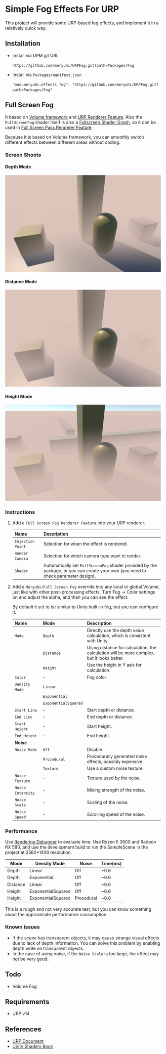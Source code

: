 # Simple Fog Effects For URP

This project will provide some URP-based fog effects, and implement it in a relatively quick way.

## Installation

- Install via UPM git URL

  `https://github.com/meryuhi/URPFog.git?path=Packages/Fog`

- Install via `Packages/manifest.json`

  `"moe.meryuhi.effects.fog": "https://github.com/meryuhi/URPFog.git?path=Packages/Fog"`

## Full Screen Fog

It based on [Volume framework](https://docs.unity3d.com/Packages/com.unity.render-pipelines.universal@14.0/manual/Volumes.html) and [URP Renderer Feature](https://docs.unity3d.com/Packages/com.unity.render-pipelines.universal@14.0/manual/urp-renderer-feature.html). Also the `FullScreenFog` shader itself is also a [Fullscreen Shader Graph](https://docs.unity3d.com/Packages/com.unity.render-pipelines.universal@14.0/manual/post-processing/custom-post-processing.html), so it can be used in [Full Screen Pass Renderer Feature](https://docs.unity3d.com/Packages/com.unity.render-pipelines.universal@14.0/manual/renderer-features/renderer-feature-full-screen-pass.html).

Because it is based on Volume framework, you can smoothly switch different effects between different areas without coding.

### Screen Shoots

#### Depth Mode
![Depth Mode](Images/FullScreenFogDepth.jpg)
#### Distance Mode
![Distance Mode](Images/FullScreenFogDistance.jpg)
#### Height Mode
![Height Mode](Images/FullScreenFogHeight.jpg)

### Instructions

1. Add a `Full Screen Fog Renderer Feature` into your URP renderer.

    | Name              | Description                                                                                                                        |
    | ----------------- | ---------------------------------------------------------------------------------------------------------------------------------- |
    | `Injection Point` | Selection for when the effect is rendered.                                                                                         |
    | `Render Camera`   | Selection for which camera type want to render.                                                                                    |
    | `Shader`          | Automatically set `FullScreenFog` shader provided by the package, or you can create your own (you need to check parameter design). |

2. Add a `Meryuhi/Full Screen Fog` override into any local or global Volume, just like with other post-processing effects. Turn Fog -> Color settings on and adjust the alpha, and then you can see the effect.

    By default it set to be similar to Unity built-in fog, but you can configure it.

    | Name              | Mode                 | Description                                                                                |
    | ----------------- | -------------------- | ------------------------------------------------------------------------------------------ |
    | `Mode`            | `Depth`              | Directly use the depth value calculation, which is consistent with Unity.                  |
    |                   | `Distance`           | Using distance for calculation, the calculation will be more complex, but it looks better. |
    |                   | `Height`             | Use the height in Y asix for calculation.                                                  |
    | `Color`           | -                    | Fog color.                                                                                 |
    | `Density Mode`    | `Linear`             |                                                                                            |
    |                   | `Exponential`        |                                                                                            |
    |                   | `ExponentialSquared` |
    | `Start Line`      | -                    | Start depth or distance.                                                                   |
    | `End Line`        | -                    | End depth or distance.                                                                     |
    | `Start Height`    | -                    | Start height.                                                                              |
    | `End Height`      | -                    | End height.                                                                                |
    | **Noise**         |
    | `Noise Mode`      | `Off`                | Disable.                                                                                   |
    |                   | `Procedural`         | Procedurally generated noise effects, possibly expensive.                                  |
    |                   | `Texture`            | Use a custom noise texture.                                                                |
    | `Noise Texture`   | -                    | Texture used by the noise.                                                                 |
    | `Noise Intensity` | -                    | Mixing strength of the noise.                                                              |
    | `Noise Scale`     | -                    | Scaling of the noise.                                                                      |
    | `Noise Speed`     | -                    | Scrolling speed of the noise.                                                              |

### Performance

Use [Rendering Debugger](https://docs.unity3d.com/Packages/com.unity.render-pipelines.universal@14.0/manual/features/rendering-debugger.html) to evaluate time. 
Use Ryzen 5 3600 and Radeon RX 580, and use the development build to run the SampleScene in the project at 2560*1400 resolution.

| Mode     | Density Mode       | Noise      | Time(ms) |
| -------- | ------------------ | ---------- | -------- |
| Depth    | Linear             | Off        | ~0.6     |
| Depth    | Exponential        | Off        | ~0.6     |
| Distance | Linear             | Off        | ~0.6     |
| Height   | ExponentialSquared | Off        | ~0.6     |
| Height   | ExponentialSquared | Procedural | ~0.8     |

This is a rough and not very accurate test, but you can know something about the approximate performance consumption.

### Known issues

- If the scene has transparent objects, it may cause strange visual effects due to lack of depth information. You can solve this problem by enabling depth write on transparent objects.
- In the case of using noise, if the `Noise Scale` is too large, the effect may not be very good.

## Todo

- Volume Fog

## Requirements

- URP v14

## References

- [URP Document](https://docs.unity3d.com/Packages/com.unity.render-pipelines.universal@14.0)
- [Unity Shaders Book](https://github.com/candycat1992/Unity_Shaders_Book)
